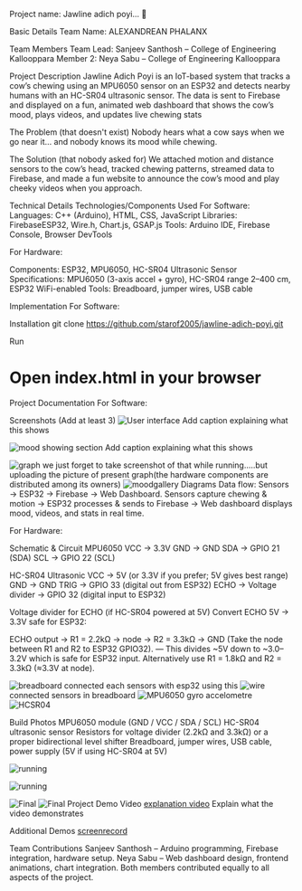 Project name: Jawline adich poyi... 🎯

Basic Details
Team Name: ALEXANDREAN PHALANX

Team Members
Team Lead: Sanjeev Santhosh – College of Engineering Kallooppara
Member 2: Neya Sabu – College of Engineering Kallooppara

Project Description
Jawline Adich Poyi is an IoT-based system that tracks a cow’s chewing using an MPU6050 sensor on an ESP32 and detects nearby humans with an HC-SR04 ultrasonic sensor. The data is sent to Firebase and displayed on a fun, animated web dashboard that shows the cow’s mood, plays videos, and updates live chewing stats

The Problem (that doesn't exist)
Nobody hears what a cow says when we go near it… and nobody knows its mood while chewing.

The Solution (that nobody asked for)
We attached motion and distance sensors to the cow’s head, tracked chewing patterns, streamed data to Firebase, and made a fun website to announce the cow’s mood and play cheeky videos when you approach.

Technical Details
Technologies/Components Used
For Software:
Languages: C++ (Arduino), HTML, CSS, JavaScript
Libraries: FirebaseESP32, Wire.h, Chart.js, GSAP.js
Tools: Arduino IDE, Firebase Console, Browser DevTools

For Hardware:

Components: ESP32, MPU6050, HC-SR04 Ultrasonic Sensor
Specifications: MPU6050 (3-axis accel + gyro), HC-SR04 range 2–400 cm, ESP32 WiFi-enabled
Tools: Breadboard, jumper wires, USB cable

Implementation
For Software:

Installation
git clone https://github.com/starof2005/jawline-adich-poyi.git


Run
# Open index.html in your browser

Project Documentation
For Software:

Screenshots (Add at least 3)
![User interface](pics/front.png) Add caption explaining what this shows

![mood showing section](pics/moodface.png) Add caption explaining what this shows

![graph](pics/graphsection.png) we just forget to take screenshot of that while running.....but uploading the picture of present graph(the hardware components are distributed among its owners)
![moodgallery](pics/moodgallery.png)
Diagrams
Data flow: Sensors → ESP32 → Firebase → Web Dashboard.
Sensors capture chewing & motion → ESP32 processes & sends to Firebase → Web dashboard displays mood, videos, and stats in real time.

For Hardware:

Schematic & Circuit
MPU6050
VCC → 3.3V
GND → GND
SDA → GPIO 21 (SDA)
SCL → GPIO 22 (SCL)

HC-SR04 Ultrasonic
VCC → 5V (or 3.3V if you prefer; 5V gives best range)
GND → GND
TRIG → GPIO 33 (digital out from ESP32)
ECHO → Voltage divider → GPIO 32 (digital input to ESP32)

Voltage divider for ECHO (if HC-SR04 powered at 5V)
Convert ECHO 5V → 3.3V safe for ESP32:

ECHO output → R1 = 2.2kΩ → node → R2 = 3.3kΩ → GND
(Take the node between R1 and R2 to ESP32 GPIO32).
— This divides ~5V down to ~3.0–3.2V which is safe for ESP32 input.
Alternatively use R1 = 1.8kΩ and R2 = 3.3kΩ (≈3.3V at node).

![breadboard](pics/breadboard1.jpg) connected each sensors with esp32 using this
![wire](pics/wire1.jpg) connected sensors in breadboard
![MPU6050 gyro accelometre](pics/gyro1.jpg)
![HCSR04](pic/hc1.jpg)
 
Build Photos
MPU6050 module (GND / VCC / SDA / SCL)
HC-SR04 ultrasonic sensor
Resistors for voltage divider (2.2kΩ and 3.3kΩ) or a proper bidirectional level shifter
Breadboard, jumper wires, USB cable, power supply (5V if using HC-SR04 at 5V)

![running](pics/running1.jpg) 

![running](pics/runningg.jpg) 

![Final](pics/finalproject11.jpg) 
![Final](pics/finalproject111.jpg)
Project Demo
Video
[explanation video](pics/finalvideo1.mp4) Explain what the video demonstrates

Additional Demos
[screenrecord](pics/screenrecord1.mp4)

Team Contributions
Sanjeev Santhosh – Arduino programming, Firebase integration, hardware setup.
Neya Sabu – Web dashboard design, frontend animations, chart integration.
Both members contributed equally to all aspects of the project.

